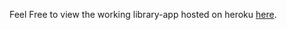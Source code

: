 Feel Free to view the working library-app hosted on heroku [here](https://local-library2020.herokuapp.com/catalog).